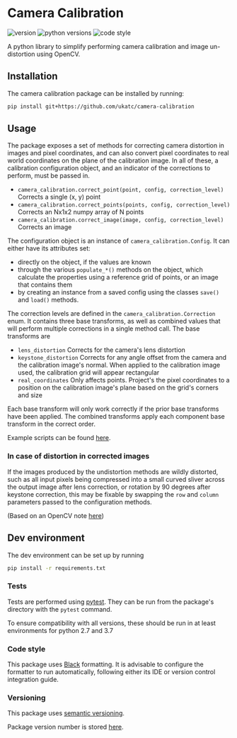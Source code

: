# Camera Calibration


![version](https://img.shields.io/github/tag/ukatc/camera-calibration.svg)
![python versions](https://img.shields.io/badge/python-2.7%20|%203.4%20|%203.5%20|%203.6%20|%203.7-informational.svg)
![code style](https://img.shields.io/badge/code%20style-black-000000.svg)

A python library to simplify performing camera calibration and image un-distortion using OpenCV.

## Installation

The camera calibration package can be installed by running:
```bash
pip install git+https://github.com/ukatc/camera-calibration
```

## Usage

The package exposes a set of methods for correcting camera distortion in images and pixel
coordinates, and can also convert pixel coordinates to real world coordinates on the plane of the calibration image.
In all of these, a calibration configuration object, and an indicator of the corrections to perform, must be passed in.

- `camera_calibration.correct_point(point, config, correction_level)` Corrects a single (x, y) point
- `camera_calibration.correct_points(points, config, correction_level)` Corrects an Nx1x2 numpy array of N points
- `camera_calibration.correct_image(image, config, correction_level)` Corrects an image

The configuration object is an instance of `camera_calibration.Config`.
It can either have its attributes set:
- directly on the object, if the values are known
- through the various `populate_*()` methods on the object, which calculate the properties using a reference grid of
points, or an image that contains them
- by creating an instance from a saved config using the classes `save()` and `load()` methods.

The correction levels are defined in the `camera_calibration.Correction` enum. It contains three base transforms,
as well as combined values that will perform multiple corrections in a single method call. The base transforms are
- `lens_distortion` Corrects for the camera's lens distortion
- `keystone_distortion` Corrects for any angle offset from the camera and the calibration image's normal. When applied
to the calibration image used, the calibration grid will appear rectangular
- `real_coordinates` Only affects points. Project's the pixel coordinates to a position on the calibration
image's plane based on the grid's corners and size

Each base transform will only work correctly if the prior base transforms have been applied. The combined transforms
apply each component base transform in the correct order.

Example scripts can be found [here](example_scripts).

### In case of distortion in corrected images 

If the images produced by the undistortion methods are wildly distorted, such as all input pixels being compressed into
a small curved sliver across the output image after lens correction, or rotation by 90 degrees after keystone
correction, this may be fixable by swapping the `row` and `column` parameters passed to the configuration methods.

(Based on an OpenCV note [here](https://docs.opencv.org/2.4/modules/calib3d/doc/camera_calibration_and_3d_reconstruction.html#calibratecamera))

## Dev environment

The dev environment can be set up by running
```bash
pip install -r requirements.txt
```

### Tests

Tests are performed using [pytest](https://docs.pytest.org/en/latest/).
They can be run from the package's directory with the `pytest` command.

To ensure compatibility with all versions, these should be run in at least environments for python 2.7 and 3.7

### Code style

This package uses [Black](https://black.readthedocs.io/en/stable/index.html) formatting.
It is advisable to configure the formatter to run automatically,
following either its IDE or version control integration guide.

### Versioning

This package uses [semantic versioning](https://semver.org/).

Package version number is stored [here](camera_calibration/__version__.py).
